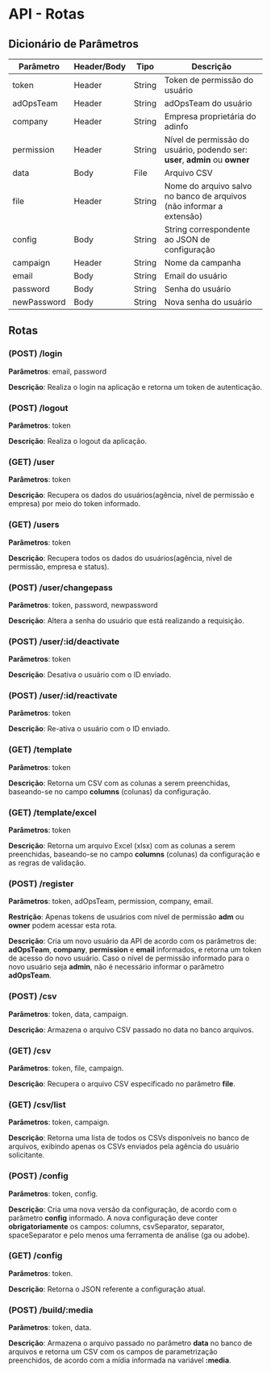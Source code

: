 # API - Rotas

## Dicionário de Parâmetros

| Parâmetro   | Header/Body | Tipo   | Descrição                                                                    |
| ----------- | ----------- | ------ | ---------------------------------------------------------------------------- |
| token       | Header      | String | Token de permissão do usuário                                                |
| adOpsTeam   | Header      | String | adOpsTeam do usuário                                                         |
| company     | Header      | String | Empresa proprietária do adinfo                                               |
| permission  | Header      | String | Nível de permissão do usuário, podendo ser: **user**, **admin** ou **owner** |
| data        | Body        | File   | Arquivo CSV                                                                  |
| file        | Header      | String | Nome do arquivo salvo no banco de arquivos (não informar a extensão)         |
| config      | Body        | String | String correspondente ao JSON de configuração                                |
| campaign    | Header      | String | Nome da campanha                                                             |
| email       | Body        | String | Email do usuário                                                             |
| password    | Body        | String | Senha do usuário                                                             |
| newPassword | Body        | String | Nova senha do usuário                                                        |

## Rotas

### (POST) /login

**Parâmetros**: email, password

**Descrição**: Realiza o login na aplicação e retorna um token de autenticação.

### (POST) /logout

**Parâmetros**: token

**Descrição**: Realiza o logout da aplicação.

### (GET) /user

**Parâmetros**: token

**Descrição**: Recupera os dados do usuários(agência, nível de permissão e empresa) por meio do token informado.

### (GET) /users

**Parâmetros**: token

**Descrição**: Recupera todos os dados do usuários(agência, nível de permissão, empresa e status).

### (POST) /user/changepass

**Parâmetros**: token, password, newpassword

**Descrição**: Altera a senha do usuário que está realizando a requisição.

### (POST) /user/:id/deactivate

**Parâmetros**: token

**Descrição**: Desativa o usuário com o ID enviado.

### (POST) /user/:id/reactivate

**Parâmetros**: token

**Descrição**: Re-ativa o usuário com o ID enviado.

### (GET) /template

**Parâmetros**: token

**Descrição**: Retorna um CSV com as colunas a serem preenchidas, baseando-se no campo **columns** (colunas) da configuração.

### (GET) /template/excel

**Parâmetros**: token

**Descrição**: Retorna um arquivo Excel (xlsx) com as colunas a serem preenchidas, baseando-se no campo **columns** (colunas) da configuração e as regras de validação.

### (POST) /register

**Parâmetros**: token, adOpsTeam, permission, company, email.

**Restrição**: Apenas tokens de usuários com nível de permissão **adm** ou **owner** podem acessar esta rota.

**Descrição**: Cria um novo usuário da API de acordo com os parâmetros de: **adOpsTeam**, **company**, **permission** e **email** informados, e retorna um token de acesso do novo usuário. Caso o nível de permissão informado para o novo usuário seja **admin**, não é necessário informar o parâmetro **adOpsTeam**.

### (POST) /csv

**Parâmetros**: token, data, campaign.

**Descrição**: Armazena o arquivo CSV passado no data no banco arquivos.

### (GET) /csv

**Parâmetros**: token, file, campaign.

**Descrição**: Recupera o arquivo CSV especificado no parâmetro **file**.

### (GET) /csv/list

**Parâmetros**: token, campaign.

**Descrição**: Retorna uma lista de todos os CSVs disponíveis no banco de arquivos, exibindo apenas os CSVs enviados pela agência do usuário solicitante.

### (POST) /config

**Parâmetros**: token, config.

**Descrição**: Cria uma nova versão da configuração, de acordo com o parâmetro **config** informado. A nova configuração deve conter **obrigatoriamente** os campos: columns, csvSeparator, separator, spaceSeparator e pelo menos uma ferramenta de análise (ga ou adobe).

### (GET) /config

**Parâmetros**: token.

**Descrição**: Retorna o JSON referente a configuração atual.

### (POST) /build/:media

**Parâmetros**: token, data.

**Descrição**: Armazena o arquivo passado no parâmetro **data** no banco de arquivos e retorna um CSV com os campos de parametrização preenchidos, de acordo com a mídia informada na variável **:media**.

